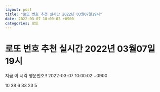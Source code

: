 ```yaml
---
layout: post
title: "로또 번호 추천 실시간 2022년 03월07일19시"
date: 2022-03-07 10:00:02 +0900
categories: 로또
---
```


# 로또 번호 추천 실시간 2022년 03월07일19시

지금 이 시각 행운번호!! 2022-03-07 10:00:02 +0900

 10  38  6  33  23  5 

